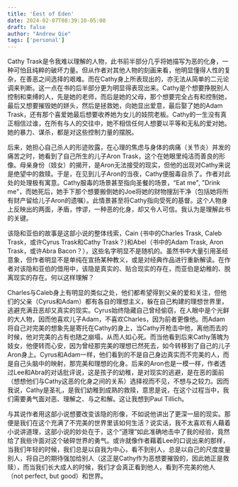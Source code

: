```yaml
---
title: 'Eest of Eden'
date: 2024-02-07T08:39:10-05:00
draft: false
author: "Andrew Qie"
tags: ['personal']
---
```


Cathy Trask是令我难以理解的人物，此书前半部分几乎将她描写为恶的化身，一种可怕且纯粹的破坏力量。但从作者对其他人物的刻画来看，他明显懂得人性的复杂，在善恶之间选择的艰难。而在Cathy身上所表现出的，亦无法从简单的二元论调来判断。这一点在书的后半部分更为明显得表现出来。Cathy是个想要挣脱别人控制和束缚的人，先是她的老师，而后是她的父母，那个想要完全占有和控制她，最后又想要摧毁她的姘头，然后是拯救她，向她显出爱意，最后娶了她的Adam Trask，还有那个喜爱她最后想要收养她为女儿的妓院老板。Cathy的一生没有真正相信过谁，在所有与人的交往中，她不相信任何人想要以平等和无私的爱对她。她的暴力、谋杀，都是对这些控制力量的摆脱。

后来，她担心自己杀人的形迹败露，在心理的焦虑与身体的病痛（关节炎）并发的痛苦之时，她看到了自己所生的儿子Aron Trask，这个在她眼里纯洁而善良的形像。母亲身份（妓女）的揭开，是Aron无法接受的现实，但他的出现对Cathy来说是绝望中的救赎。于是，在见到儿子Aron的当夜，Cathy便服毒自杀了。作者对此处的处理极有寓意。Cathy服毒的场景甚至指向圣餐的场景，“Eat me", "Drink me"，而她死后，她手下那个想要搬倒她的Joe将她的财物搜刮干净（包括她将所有财产留给儿子Aron的遗嘱）。此情景甚至将Cathy指向受死的基督。这个人物身上反映出的两面，矛盾，悖谬，一种恶的化身，却又令人可信。我认为是理解此书的关键。

该隐和亚伯的故事是这部小说的整体线索，Cain (书中的Charles Trask, Caleb Trask，或许Cyrus Trask和Cathy Trask？)和Abel（书中的Adam Trask, Aron Trask，或许Abra Bacon？），这些名字明显不是随机的。虽然书中大量引用圣经意象，但作者明显不是单纯在宣扬某种教义，或是对经典作品进行重新解读。在作者对该隐和亚伯的借用中，该隐是真实的、贴合现实的存在，而亚伯是幼稚的、脱离现实的存在。何以这样理解？

Charles与Caleb身上有明显的类似之处，他们都希望得到父亲的爱和关注，但他们的父亲（Cyrus和Adam）都有各自的理想主义，躲在自己构建的理想世界里，逃避充满丑恶却又真实的现实。Cyrus始终隐藏自己曾经偷窃，在人眼中是个光鲜的大人物，因而他喜欢儿子Adam，不喜欢Charles，因为前者更像他。而Adam将自己对完美的想象先是寄托在Cathy的身上，当Cathy开枪击中他，离他而去的时候，他对完美的占有也随之崩塌，从而人如心死。而当他看到后来Cathy落魄为妓女，他便转而心安，因为曾经那完美的理想已然死去，如今转移到了自己的儿子Aron身上。Cyrus和Adam一样，他们看到的不是自己身边真实而不完美的人，而是自己头脑中的映射，那完美和理想的化身。后来的Aron也是一模一样，作者透过Lee和Abra的对话批评说，这是孩子的幼稚，是对现实的逃避，是在恶的面前（想想他们与Cathy这恶的化身之间的关系）选择视而不见，不想与之较力。因而我说，Cathy是圣礼，是我们幼稚到成熟的救赎，意思是说，在这个过程当中，我们需要勇气面对恶、理解之、与之和解。这让我想到Paul Tillich。

与其说作者用这部小说想要改变该隐的形像，不如说他讲出了更深一层的现实。那便是我们在这个充满了不完美的世界里该如何生活？说实话，我不太喜欢有人藉着小说讲道理，这部小说的妙处在于，这个“道理”如此准确地击中了我的经验，竟然给了我些许面对这个破碎世界的勇气。或许就像作者藉着Lee的口说出来的那样，当我们年轻的时候，我们总是以自我为中心，看不到别人，总是以自己的尺度度量别人，将自己的期待强加给别人（这正是Cathy作为恶想要摧毁的，因此她正是救赎），而当我们长大成人的时候，我们才会真正看到他人，看到不完美的他人（not perfect, but good）和世界。